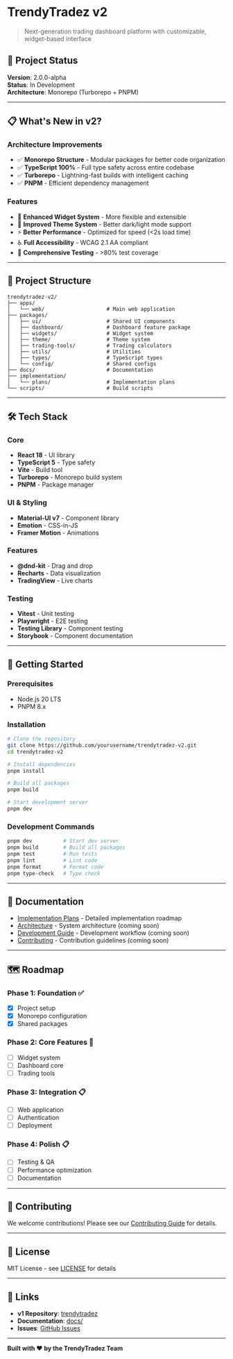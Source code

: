 # TrendyTradez v2

> Next-generation trading dashboard platform with customizable, widget-based interface

## 🚀 Project Status

**Version**: 2.0.0-alpha  
**Status**: In Development  
**Architecture**: Monorepo (Turborepo + PNPM)

---

## 📋 What's New in v2?

### Architecture Improvements
- ✅ **Monorepo Structure** - Modular packages for better code organization
- ✅ **TypeScript 100%** - Full type safety across entire codebase
- ✅ **Turborepo** - Lightning-fast builds with intelligent caching
- ✅ **PNPM** - Efficient dependency management

### Features
- 🎯 **Enhanced Widget System** - More flexible and extensible
- 🎨 **Improved Theme System** - Better dark/light mode support
- ⚡ **Better Performance** - Optimized for speed (<2s load time)
- ♿ **Full Accessibility** - WCAG 2.1 AA compliant
- 🧪 **Comprehensive Testing** - >80% test coverage

---

## 📁 Project Structure

```
trendytradez-v2/
├── apps/
│   └── web/                    # Main web application
├── packages/
│   ├── ui/                     # Shared UI components
│   ├── dashboard/              # Dashboard feature package
│   ├── widgets/                # Widget system
│   ├── theme/                  # Theme system
│   ├── trading-tools/          # Trading calculators
│   ├── utils/                  # Utilities
│   ├── types/                  # TypeScript types
│   └── config/                 # Shared configs
├── docs/                       # Documentation
├── implementation/
│   └── plans/                  # Implementation plans
└── scripts/                    # Build scripts
```

---

## 🛠️ Tech Stack

### Core
- **React 18** - UI library
- **TypeScript 5** - Type safety
- **Vite** - Build tool
- **Turborepo** - Monorepo build system
- **PNPM** - Package manager

### UI & Styling
- **Material-UI v7** - Component library
- **Emotion** - CSS-in-JS
- **Framer Motion** - Animations

### Features
- **@dnd-kit** - Drag and drop
- **Recharts** - Data visualization
- **TradingView** - Live charts

### Testing
- **Vitest** - Unit testing
- **Playwright** - E2E testing
- **Testing Library** - Component testing
- **Storybook** - Component documentation

---

## 🚦 Getting Started

### Prerequisites
- Node.js 20 LTS
- PNPM 8.x

### Installation
```bash
# Clone the repository
git clone https://github.com/yourusername/trendytradez-v2.git
cd trendytradez-v2

# Install dependencies
pnpm install

# Build all packages
pnpm build

# Start development server
pnpm dev
```

### Development Commands
```bash
pnpm dev          # Start dev server
pnpm build        # Build all packages
pnpm test         # Run tests
pnpm lint         # Lint code
pnpm format       # Format code
pnpm type-check   # Type check
```

---

## 📖 Documentation

- [Implementation Plans](./implementation/plans/README.md) - Detailed implementation roadmap
- [Architecture](./docs/ARCHITECTURE.md) - System architecture (coming soon)
- [Development Guide](./docs/DEVELOPMENT.md) - Development workflow (coming soon)
- [Contributing](./docs/CONTRIBUTING.md) - Contribution guidelines (coming soon)

---

## 🗺️ Roadmap

### Phase 1: Foundation ✅
- [x] Project setup
- [x] Monorepo configuration
- [x] Shared packages

### Phase 2: Core Features 🔄
- [ ] Widget system
- [ ] Dashboard core
- [ ] Trading tools

### Phase 3: Integration 📋
- [ ] Web application
- [ ] Authentication
- [ ] Deployment

### Phase 4: Polish 📋
- [ ] Testing & QA
- [ ] Performance optimization
- [ ] Documentation

---

## 🤝 Contributing

We welcome contributions! Please see our [Contributing Guide](./docs/CONTRIBUTING.md) for details.

---

## 📄 License

MIT License - see [LICENSE](./LICENSE) for details

---

## 🔗 Links

- **v1 Repository**: [trendytradez](../trendytradez)
- **Documentation**: [docs/](./docs/)
- **Issues**: [GitHub Issues](https://github.com/yourusername/trendytradez-v2/issues)

---

**Built with ❤️ by the TrendyTradez Team**

